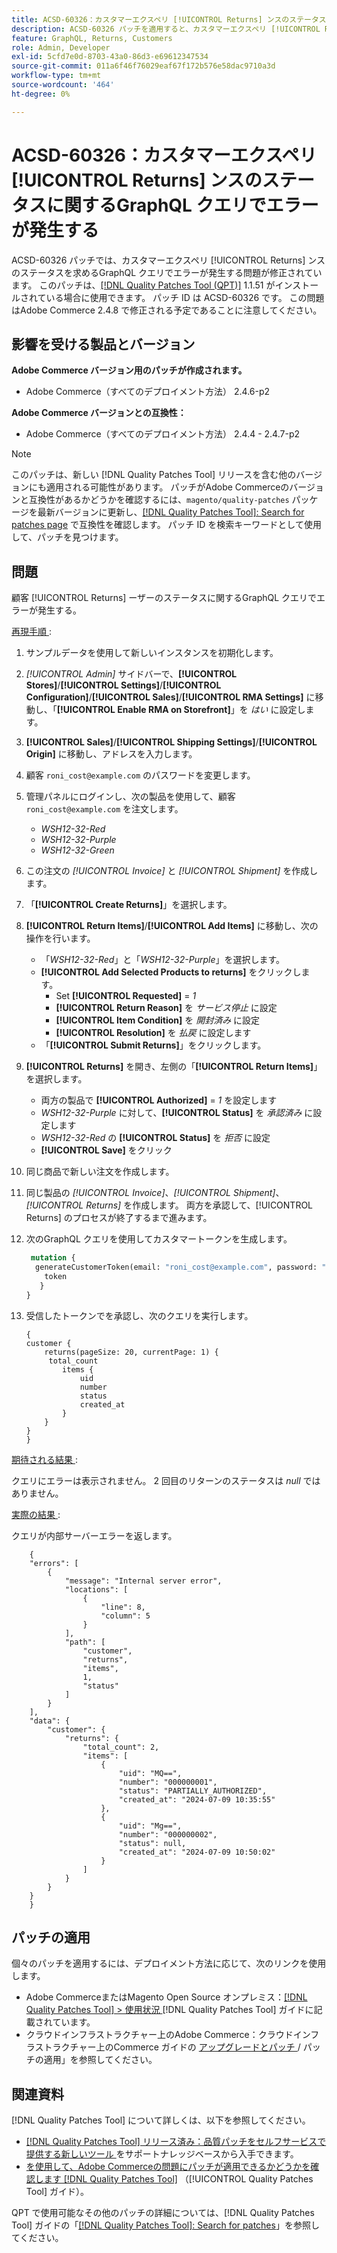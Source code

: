 ```yaml
---
title: ACSD-60326：カスタマーエクスペリ [!UICONTROL Returns] ンスのステータスに関するGraphQL クエリでエラーが発生する
description: ACSD-60326 パッチを適用すると、カスタマーエクスペリ [!UICONTROL Returns] ンスステータスのGraphQL クエリでエラーが発生するAdobe Commerceの問題を修正できます。
feature: GraphQL, Returns, Customers
role: Admin, Developer
exl-id: 5cfd7e0d-8703-43a0-86d3-e69612347534
source-git-commit: 011a6f46f76029eaf67f172b576e58dac9710a3d
workflow-type: tm+mt
source-wordcount: '464'
ht-degree: 0%

---
```


# ACSD-60326：カスタマーエクスペリ [!UICONTROL Returns] ンスのステータスに関するGraphQL クエリでエラーが発生する

ACSD-60326 パッチでは、カスタマーエクスペリ [!UICONTROL Returns] ンスのステータスを求めるGraphQL クエリでエラーが発生する問題が修正されています。 このパッチは、[[!DNL Quality Patches Tool (QPT)]](https://experienceleague.adobe.com/ja/docs/commerce-operations/tools/quality-patches-tool/quality-patches-tool-to-self-serve-quality-patches) 1.1.51 がインストールされている場合に使用できます。 パッチ ID は ACSD-60326 です。 この問題はAdobe Commerce 2.4.8 で修正される予定であることに注意してください。

## 影響を受ける製品とバージョン

**Adobe Commerce バージョン用のパッチが作成されます。**

* Adobe Commerce（すべてのデプロイメント方法） 2.4.6-p2

**Adobe Commerce バージョンとの互換性：**

* Adobe Commerce（すべてのデプロイメント方法） 2.4.4 - 2.4.7-p2

>[!NOTE]
>
>このパッチは、新しい [!DNL Quality Patches Tool] リリースを含む他のバージョンにも適用される可能性があります。 パッチがAdobe Commerceのバージョンと互換性があるかどうかを確認するには、`magento/quality-patches` パッケージを最新バージョンに更新し、[[!DNL Quality Patches Tool]: Search for patches page](https://experienceleague.adobe.com/tools/commerce-quality-patches/index.html?lang=ja) で互換性を確認します。 パッチ ID を検索キーワードとして使用して、パッチを見つけます。

## 問題

顧客 [!UICONTROL Returns] ーザーのステータスに関するGraphQL クエリでエラーが発生する。

<u> 再現手順 </u>:

1. サンプルデータを使用して新しいインスタンスを初期化します。
1. *[!UICONTROL Admin]* サイドバーで、**[!UICONTROL Stores]**/**[!UICONTROL Settings]**/**[!UICONTROL Configuration]**/**[!UICONTROL Sales]**/**[!UICONTROL RMA Settings]** に移動し、「**[!UICONTROL Enable RMA on Storefront]**」を *はい* に設定します。
1. **[!UICONTROL Sales]**/**[!UICONTROL Shipping Settings]**/**[!UICONTROL Origin]** に移動し、アドレスを入力します。
1. 顧客 `roni_cost@example.com` のパスワードを変更します。
1. 管理パネルにログインし、次の製品を使用して、顧客 `roni_cost@example.com` を注文します。
   * *WSH12-32-Red*
   * *WSH12-32-Purple*
   * *WSH12-32-Green*
1. この注文の *[!UICONTROL Invoice]* と *[!UICONTROL Shipment]* を作成します。
1. 「**[!UICONTROL Create Returns]**」を選択します。
1. **[!UICONTROL Return Items]**/**[!UICONTROL Add Items]** に移動し、次の操作を行います。
   * 「*WSH12-32-Red*」と「*WSH12-32-Purple*」を選択します。
   * **[!UICONTROL Add Selected Products to returns]** をクリックします。
      * Set **[!UICONTROL Requested]** = *1*
      * **[!UICONTROL Return Reason]** を *サービス停止* に設定
      * **[!UICONTROL Item Condition]** を *開封済み* に設定
      * **[!UICONTROL Resolution]** を *払戻* に設定します
   * 「**[!UICONTROL Submit Returns]**」をクリックします。
1. **[!UICONTROL Returns]** を開き、左側の「**[!UICONTROL Return Items]**」を選択します。
   * 両方の製品で **[!UICONTROL Authorized]** = *1* を設定します
   * *WSH12-32-Purple* に対して、**[!UICONTROL Status]** を *承認済み* に設定します
   * *WSH12-32-Red* の **[!UICONTROL Status]** を *拒否* に設定
   * **[!UICONTROL Save]** をクリック
1. 同じ商品で新しい注文を作成します。
1. 同じ製品の *[!UICONTROL Invoice]*、*[!UICONTROL Shipment]*、*[!UICONTROL Returns]* を作成します。 両方を承認して、[!UICONTROL Returns] のプロセスが終了するまで進みます。
1. 次のGraphQL クエリを使用してカスタマートークンを生成します。

   ```GraphQL
    mutation {
     generateCustomerToken(email: "roni_cost@example.com", password: "password") {
       token
      }
   }
   ```

1. 受信したトークンでを承認し、次のクエリを実行します。

   ```
   {
   customer {
       returns(pageSize: 20, currentPage: 1) {
        total_count
           items {
               uid
               number
               status
               created_at
           }
       }
   }
   }
   ```

<u> 期待される結果 </u>:

クエリにエラーは表示されません。 2 回目のリターンのステータスは *null* ではありません。

<u> 実際の結果 </u>:

クエリが内部サーバーエラーを返します。

```
    {
    "errors": [
        {
            "message": "Internal server error",
            "locations": [
                {
                    "line": 8,
                    "column": 5
                }
            ],
            "path": [
                "customer",
                "returns",
                "items",
                1,
                "status"
            ]
        }
    ],
    "data": {
        "customer": {
            "returns": {
                "total_count": 2,
                "items": [
                    {
                        "uid": "MQ==",
                        "number": "000000001",
                        "status": "PARTIALLY_AUTHORIZED",
                        "created_at": "2024-07-09 10:35:55"
                    },
                    {
                        "uid": "Mg==",
                        "number": "000000002",
                        "status": null,
                        "created_at": "2024-07-09 10:50:02"
                    }
                ]
            }
        }
    }
    } 
```

## パッチの適用

個々のパッチを適用するには、デプロイメント方法に応じて、次のリンクを使用します。

* Adobe CommerceまたはMagento Open Source オンプレミス：[[!DNL Quality Patches Tool] > 使用状況 ](/help/tools/quality-patches-tool/usage.md) [!DNL Quality Patches Tool] ガイドに記載されています。
* クラウドインフラストラクチャー上のAdobe Commerce：クラウドインフラストラクチャー上のCommerce ガイドの [ アップグレードとパッチ ](https://experienceleague.adobe.com/docs/commerce-cloud-service/user-guide/develop/upgrade/apply-patches.html?lang=ja)/ パッチの適用」を参照してください。

## 関連資料

[!DNL Quality Patches Tool] について詳しくは、以下を参照してください。

* [[!DNL Quality Patches Tool]  リリース済み：品質パッチをセルフサービスで提供する新しいツール ](https://experienceleague.adobe.com/ja/docs/commerce-operations/tools/quality-patches-tool/quality-patches-tool-to-self-serve-quality-patches) をサポートナレッジベースから入手できます。
* [ を使用して、Adobe Commerceの問題にパッチが適用できるかどうかを確認します  [!DNL Quality Patches Tool]](/help/tools/quality-patches-tool/patches-available-in-qpt/check-patch-for-magento-issue-with-magento-quality-patches.md) （[!UICONTROL Quality Patches Tool] ガイド）。

QPT で使用可能なその他のパッチの詳細については、[!DNL Quality Patches Tool] ガイドの「[[!DNL Quality Patches Tool]: Search for patches](https://experienceleague.adobe.com/tools/commerce-quality-patches/index.html?lang=ja)」を参照してください。
